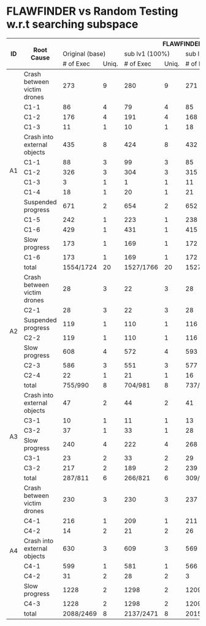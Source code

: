 # FLAWFINDER vs Random Testing w.r.t searching subspace

<table>
<thead>
  <tr>
    <th rowspan="3">ID</th>
    <th rowspan="3">Root Cause</th>
    <th colspan="8">FLAWFINDER</th>
    <th colspan="8">Random</th>
  </tr>
  <tr>
    <td colspan="2">Original (base)</td>
    <td colspan="2">sub lv1 (100%)</td>
    <td colspan="2">sub lv2 (200%)</td>
    <td colspan="2">sub lv3 (300%)</td>
    <td colspan="2">Original (infinite)</td>
    <td colspan="2">sub lv1 (100%)</td>
    <td colspan="2">sub lv2 (200%)</td>
    <td colspan="2">sub lv3 (300%)</td>
  </tr>
  <tr>
    <td># of Exec</td>
    <td>Uniq.</td>
    <td># of Exec</td>
    <td>Uniq.</td>
    <td># of Exec</td>
    <td>Uniq.</td>
    <td># of Exec</td>
    <td>Uniq.</td>
    <td># of Exec</td>
    <td>Uniq.</td>
    <td># of Exec</td>
    <td>Uniq.</td>
    <td># of Exec</td>
    <td>Uniq.</td>
    <td># of Exec</td>
    <td>Uniq.</td>
  </tr>
</thead>
<tbody>
  <tr>
    <td rowspan="15">A1</td>
    <td>Crash between victim drones</td>
    <td>273</td>
    <td>9</td>
    <td>280</td>
    <td>9</td>
    <td>271</td>
    <td>9</td>
    <td>267</td>
    <td>9</td>
    <td>150</td>
    <td>6</td>
    <td>238</td>
    <td>8</td>
    <td>248</td>
    <td>8</td>
    <td>139</td>
    <td>3</td>
  </tr>
  <tr>
    <td>C1-1</td>
    <td>86</td>
    <td>4</td>
    <td>79</td>
    <td>4</td>
    <td>85</td>
    <td>4</td>
    <td>87</td>
    <td>4</td>
    <td>41</td>
    <td>4</td>
    <td>77</td>
    <td>4</td>
    <td>81</td>
    <td>4</td>
    <td>27</td>
    <td>1</td>
  </tr>
  <tr>
    <td>C1-2</td>
    <td>176</td>
    <td>4</td>
    <td>191</td>
    <td>4</td>
    <td>168</td>
    <td>4</td>
    <td>170</td>
    <td>4</td>
    <td>109</td>
    <td>2</td>
    <td>156</td>
    <td>3</td>
    <td>167</td>
    <td>4</td>
    <td>112</td>
    <td>2</td>
  </tr>
  <tr>
    <td>C1-3</td>
    <td>11</td>
    <td>1</td>
    <td>10</td>
    <td>1</td>
    <td>18</td>
    <td>1</td>
    <td>11</td>
    <td>1</td>
    <td>0</td>
    <td>0</td>
    <td>5</td>
    <td>1</td>
    <td>0</td>
    <td>0</td>
    <td>0</td>
    <td>0</td>
  </tr>
  <tr>
    <td>Crash into external objects</td>
    <td>435</td>
    <td>8</td>
    <td>424</td>
    <td>8</td>
    <td>432</td>
    <td>8</td>
    <td>421</td>
    <td>8</td>
    <td>393</td>
    <td>6</td>
    <td>435</td>
    <td>7</td>
    <td>412</td>
    <td>6</td>
    <td>390</td>
    <td>7</td>
  </tr>
  <tr>
    <td>C1-1</td>
    <td>88</td>
    <td>3</td>
    <td>99</td>
    <td>3</td>
    <td>85</td>
    <td>3</td>
    <td>87</td>
    <td>3</td>
    <td>81</td>
    <td>3</td>
    <td>77</td>
    <td>3</td>
    <td>61</td>
    <td>3</td>
    <td>79</td>
    <td>3</td>
  </tr>
  <tr>
    <td>C1-2</td>
    <td>326</td>
    <td>3</td>
    <td>304</td>
    <td>3</td>
    <td>315</td>
    <td>3</td>
    <td>311</td>
    <td>3</td>
    <td>312</td>
    <td>3</td>
    <td>355</td>
    <td>3</td>
    <td>351</td>
    <td>3</td>
    <td>303</td>
    <td>3</td>
  </tr>
  <tr>
    <td>C1-3</td>
    <td>3</td>
    <td>1</td>
    <td>1</td>
    <td>1</td>
    <td>11</td>
    <td>1</td>
    <td>5</td>
    <td>1</td>
    <td>0</td>
    <td>0</td>
    <td>0</td>
    <td>0</td>
    <td>0</td>
    <td>0</td>
    <td>0</td>
    <td>0</td>
  </tr>
  <tr>
    <td>C1-4</td>
    <td>18</td>
    <td>1</td>
    <td>20</td>
    <td>1</td>
    <td>21</td>
    <td>1</td>
    <td>18</td>
    <td>1</td>
    <td>0</td>
    <td>0</td>
    <td>3</td>
    <td>1</td>
    <td>0</td>
    <td>0</td>
    <td>8</td>
    <td>1</td>
  </tr>
  <tr>
    <td>Suspended progress</td>
    <td>671</td>
    <td>2</td>
    <td>654</td>
    <td>2</td>
    <td>652</td>
    <td>2</td>
    <td>641</td>
    <td>2</td>
    <td>586</td>
    <td>2</td>
    <td>743</td>
    <td>2</td>
    <td>698</td>
    <td>2</td>
    <td>607</td>
    <td>2</td>
  </tr>
  <tr>
    <td>C1-5</td>
    <td>242</td>
    <td>1</td>
    <td>223</td>
    <td>1</td>
    <td>238</td>
    <td>1</td>
    <td>233</td>
    <td>1</td>
    <td>177</td>
    <td>1</td>
    <td>295</td>
    <td>1</td>
    <td>231</td>
    <td>1</td>
    <td>188</td>
    <td>1</td>
  </tr>
  <tr>
    <td>C1-6</td>
    <td>429</td>
    <td>1</td>
    <td>431</td>
    <td>1</td>
    <td>415</td>
    <td>1</td>
    <td>409</td>
    <td>1</td>
    <td>409</td>
    <td>1</td>
    <td>448</td>
    <td>1</td>
    <td>467</td>
    <td>1</td>
    <td>419</td>
    <td>1</td>
  </tr>
  <tr>
    <td>Slow progress</td>
    <td>173</td>
    <td>1</td>
    <td>169</td>
    <td>1</td>
    <td>172</td>
    <td>1</td>
    <td>173</td>
    <td>1</td>
    <td>153</td>
    <td>1</td>
    <td>177</td>
    <td>1</td>
    <td>168</td>
    <td>1</td>
    <td>127</td>
    <td>1</td>
  </tr>
  <tr>
    <td>C1-6</td>
    <td>173</td>
    <td>1</td>
    <td>169</td>
    <td>1</td>
    <td>172</td>
    <td>1</td>
    <td>173</td>
    <td>1</td>
    <td>153</td>
    <td>1</td>
    <td>177</td>
    <td>1</td>
    <td>168</td>
    <td>1</td>
    <td>127</td>
    <td>1</td>
  </tr>
  <tr>
    <td>total</td>
    <td>1554/1724</td>
    <td>20</td>
    <td>1527/1766</td>
    <td>20</td>
    <td>1527/1764</td>
    <td>20</td>
    <td>1502/1743</td>
    <td>20</td>
    <td>1282/1702</td>
    <td>15</td>
    <td>1593/1711</td>
    <td>18</td>
    <td>1526/1691</td>
    <td>17</td>
    <td>1263/1681</td>
    <td>13</td>
  </tr>
  <tr>
    <td rowspan="8">A2</td>
    <td>Crash between victim drones</td>
    <td>28</td>
    <td>3</td>
    <td>22</td>
    <td>3</td>
    <td>28</td>
    <td>3</td>
    <td>29</td>
    <td>3</td>
    <td>13</td>
    <td>1</td>
    <td>31</td>
    <td>2</td>
    <td>12</td>
    <td>1</td>
    <td>17</td>
    <td>1</td>
  </tr>
  <tr>
    <td>C2-1</td>
    <td>28</td>
    <td>3</td>
    <td>22</td>
    <td>3</td>
    <td>28</td>
    <td>3</td>
    <td>29</td>
    <td>3</td>
    <td>13</td>
    <td>1</td>
    <td>31</td>
    <td>2</td>
    <td>12</td>
    <td>1</td>
    <td>17</td>
    <td>1</td>
  </tr>
  <tr>
    <td>Suspended progress</td>
    <td>119</td>
    <td>1</td>
    <td>110</td>
    <td>1</td>
    <td>116</td>
    <td>1</td>
    <td>117</td>
    <td>1</td>
    <td>91</td>
    <td>1</td>
    <td>132</td>
    <td>1</td>
    <td>112</td>
    <td>1</td>
    <td>109</td>
    <td>1</td>
  </tr>
  <tr>
    <td>C2-2</td>
    <td>119</td>
    <td>1</td>
    <td>110</td>
    <td>1</td>
    <td>116</td>
    <td>1</td>
    <td>117</td>
    <td>1</td>
    <td>91</td>
    <td>1</td>
    <td>132</td>
    <td>1</td>
    <td>112</td>
    <td>1</td>
    <td>109</td>
    <td>1</td>
  </tr>
  <tr>
    <td>Slow progress</td>
    <td>608</td>
    <td>4</td>
    <td>572</td>
    <td>4</td>
    <td>593</td>
    <td>4</td>
    <td>579</td>
    <td>4</td>
    <td>449</td>
    <td>4</td>
    <td>610</td>
    <td>4</td>
    <td>577</td>
    <td>4</td>
    <td>453</td>
    <td>4</td>
  </tr>
  <tr>
    <td>C2-3</td>
    <td>586</td>
    <td>3</td>
    <td>551</td>
    <td>3</td>
    <td>577</td>
    <td>3</td>
    <td>569</td>
    <td>3</td>
    <td>434</td>
    <td>3</td>
    <td>591</td>
    <td>3</td>
    <td>553</td>
    <td>3</td>
    <td>442</td>
    <td>3</td>
  </tr>
  <tr>
    <td>C2-4</td>
    <td>22</td>
    <td>1</td>
    <td>21</td>
    <td>1</td>
    <td>16</td>
    <td>1</td>
    <td>10</td>
    <td>1</td>
    <td>15</td>
    <td>1</td>
    <td>19</td>
    <td>1</td>
    <td>24</td>
    <td>1</td>
    <td>11</td>
    <td>1</td>
  </tr>
  <tr>
    <td>total</td>
    <td>755/990</td>
    <td>8</td>
    <td>704/981</td>
    <td>8</td>
    <td>737/977</td>
    <td>8</td>
    <td>725/983</td>
    <td>8</td>
    <td>621/981</td>
    <td>6</td>
    <td>773/977</td>
    <td>7</td>
    <td>701/961</td>
    <td>6</td>
    <td>579/983</td>
    <td>6</td>
  </tr>
  <tr>
    <td rowspan="7">A3</td>
    <td>Crash into external objects</td>
    <td>47</td>
    <td>2</td>
    <td>44</td>
    <td>2</td>
    <td>41</td>
    <td>2</td>
    <td>40</td>
    <td>2</td>
    <td>43</td>
    <td>1</td>
    <td>39</td>
    <td>2</td>
    <td>35</td>
    <td>1</td>
    <td>44</td>
    <td>1</td>
  </tr>
  <tr>
    <td>C3-1</td>
    <td>10</td>
    <td>1</td>
    <td>11</td>
    <td>1</td>
    <td>13</td>
    <td>1</td>
    <td>10</td>
    <td>1</td>
    <td>0</td>
    <td>0</td>
    <td>7</td>
    <td>1</td>
    <td>0</td>
    <td>0</td>
    <td>0</td>
    <td>0</td>
  </tr>
  <tr>
    <td>C3-2</td>
    <td>37</td>
    <td>1</td>
    <td>33</td>
    <td>1</td>
    <td>28</td>
    <td>1</td>
    <td>29</td>
    <td>1</td>
    <td>43</td>
    <td>1</td>
    <td>32</td>
    <td>1</td>
    <td>35</td>
    <td>1</td>
    <td>44</td>
    <td>1</td>
  </tr>
  <tr>
    <td>Slow progress</td>
    <td>240</td>
    <td>4</td>
    <td>222</td>
    <td>4</td>
    <td>268</td>
    <td>4</td>
    <td>255</td>
    <td>4</td>
    <td>169</td>
    <td>3</td>
    <td>182</td>
    <td>4</td>
    <td>173</td>
    <td>4</td>
    <td>159</td>
    <td>4</td>
  </tr>
  <tr>
    <td>C3-1</td>
    <td>23</td>
    <td>2</td>
    <td>33</td>
    <td>2</td>
    <td>29</td>
    <td>2</td>
    <td>34</td>
    <td>2</td>
    <td>13</td>
    <td>1</td>
    <td>31</td>
    <td>2</td>
    <td>27</td>
    <td>2</td>
    <td>18</td>
    <td>2</td>
  </tr>
  <tr>
    <td>C3-2</td>
    <td>217</td>
    <td>2</td>
    <td>189</td>
    <td>2</td>
    <td>239</td>
    <td>2</td>
    <td>221</td>
    <td>2</td>
    <td>156</td>
    <td>2</td>
    <td>149</td>
    <td>2</td>
    <td>146</td>
    <td>2</td>
    <td>141</td>
    <td>2</td>
  </tr>
  <tr>
    <td>total</td>
    <td>287/811</td>
    <td>6</td>
    <td>266/821</td>
    <td>6</td>
    <td>309/808</td>
    <td>6</td>
    <td>295/820</td>
    <td>6</td>
    <td>212/818</td>
    <td>4</td>
    <td>221/808</td>
    <td>6</td>
    <td>208/791</td>
    <td>5</td>
    <td>189/799</td>
    <td>5</td>
  </tr>
  <tr>
    <td rowspan="9">A4</td>
    <td>Crash between victim drones</td>
    <td>230</td>
    <td>3</td>
    <td>230</td>
    <td>3</td>
    <td>237</td>
    <td>3</td>
    <td>233</td>
    <td>3</td>
    <td>210</td>
    <td>1</td>
    <td>218</td>
    <td>3</td>
    <td>201</td>
    <td>2</td>
    <td>189</td>
    <td>1</td>
  </tr>
  <tr>
    <td>C4-1</td>
    <td>216</td>
    <td>1</td>
    <td>209</td>
    <td>1</td>
    <td>211</td>
    <td>1</td>
    <td>221</td>
    <td>1</td>
    <td>210</td>
    <td>1</td>
    <td>207</td>
    <td>1</td>
    <td>193</td>
    <td>1</td>
    <td>187</td>
    <td>1</td>
  </tr>
  <tr>
    <td>C4-2</td>
    <td>14</td>
    <td>2</td>
    <td>21</td>
    <td>2</td>
    <td>26</td>
    <td>2</td>
    <td>12</td>
    <td>2</td>
    <td>0</td>
    <td>0</td>
    <td>11</td>
    <td>2</td>
    <td>7</td>
    <td>1</td>
    <td>0</td>
    <td>0</td>
  </tr>
  <tr>
    <td>Crash into external objects</td>
    <td>630</td>
    <td>3</td>
    <td>609</td>
    <td>3</td>
    <td>569</td>
    <td>3</td>
    <td>605</td>
    <td>3</td>
    <td>411</td>
    <td>1</td>
    <td>461</td>
    <td>3</td>
    <td>431</td>
    <td>2</td>
    <td>411</td>
    <td>1</td>
  </tr>
  <tr>
    <td>C4-1</td>
    <td>599</td>
    <td>1</td>
    <td>581</td>
    <td>1</td>
    <td>566</td>
    <td>1</td>
    <td>561</td>
    <td>1</td>
    <td>411</td>
    <td>1</td>
    <td>427</td>
    <td>1</td>
    <td>414</td>
    <td>1</td>
    <td>390</td>
    <td>1</td>
  </tr>
  <tr>
    <td>C4-2</td>
    <td>31</td>
    <td>2</td>
    <td>28</td>
    <td>2</td>
    <td>3</td>
    <td>2</td>
    <td>44</td>
    <td>2</td>
    <td>0</td>
    <td>0</td>
    <td>34</td>
    <td>2</td>
    <td>17</td>
    <td>1</td>
    <td>0</td>
    <td>0</td>
  </tr>
  <tr>
    <td>Slow progress</td>
    <td>1228</td>
    <td>2</td>
    <td>1298</td>
    <td>2</td>
    <td>1209</td>
    <td>2</td>
    <td>1121</td>
    <td>2</td>
    <td>887</td>
    <td>2</td>
    <td>1005</td>
    <td>2</td>
    <td>981</td>
    <td>2</td>
    <td>850</td>
    <td>2</td>
  </tr>
  <tr>
    <td>C4-3</td>
    <td>1228</td>
    <td>2</td>
    <td>1298</td>
    <td>2</td>
    <td>1209</td>
    <td>2</td>
    <td>1121</td>
    <td>2</td>
    <td>887</td>
    <td>2</td>
    <td>1005</td>
    <td>2</td>
    <td>981</td>
    <td>2</td>
    <td>850</td>
    <td>2</td>
  </tr>
  <tr>
    <td>total</td>
    <td>2088/2469</td>
    <td>8</td>
    <td>2137/2471</td>
    <td>8</td>
    <td>2015/2431</td>
    <td>8</td>
    <td>1959/2445</td>
    <td>8</td>
    <td>1508/2422</td>
    <td>4</td>
    <td>1684/2430</td>
    <td>8</td>
    <td>1613/2489</td>
    <td>6</td>
    <td>1450/2413</td>
    <td>4</td>
  </tr>
</tbody>
</table>
